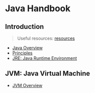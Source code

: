 # Java Handbook

## Introduction

> Useful resources: [resources](resources/introduction)

* [Java Overview](intro/overview)
* [Principles](intro/principles)
* [JRE: Java Runtime Environment](intro/jre)

## JVM: Java Virtual Machine

* [JVM Overview](jvm/overview)